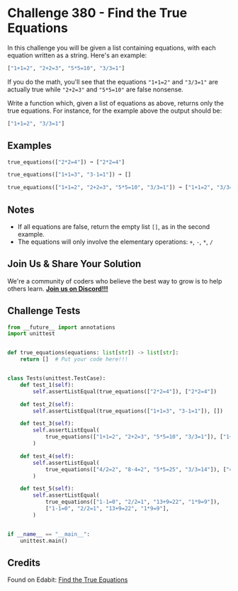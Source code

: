 # Challenge 380 - Find the True Equations

In this challenge you will be given a list containing equations, with each equation written as a string. Here's an example:
```python
["1+1=2", "2+2=3", "5*5=10", "3/3=1"]
```
If you do the math, you'll see that the equations `"1+1=2"` and `"3/3=1"` are actually true while `"2+2=3"` and `"5*5=10"` are false nonsense.

Write a function which, given a list of equations as above, returns only the true equations. For instance, for the example above the output should be:
```python
["1+1=2", "3/3=1"]
```
## Examples
```python
true_equations(["2*2=4"]) ➞ ["2*2=4"]

true_equations(["1+1=3", "3-1=1"]) ➞ []

true_equations(["1+1=2", "2+2=3", "5*5=10", "3/3=1"]) ➞ ["1+1=2", "3/3=1"]
```
## Notes

- If all equations are false, return the empty list `[]`, as in the second example.
- The equations will only involve the elementary operations: `+`, `-`, `*`, `/`

## Join Us & Share Your Solution

We're a community of coders who believe the best way to grow is to help others learn. **[Join us on Discord!!!]("https"://discord.gg/sfHykntuGy)**

## Challenge Tests
```python
from __future__ import annotations
import unittest


def true_equations(equations: list[str]) -> list[str]:
    return []  # Put your code here!!!


class Tests(unittest.TestCase):
    def test_1(self):
        self.assertListEqual(true_equations(["2*2=4"]), ["2*2=4"])

    def test_2(self):
        self.assertListEqual(true_equations(["1+1=3", "3-1=1"]), [])

    def test_3(self):
        self.assertListEqual(
            true_equations(["1+1=2", "2+2=3", "5*5=10", "3/3=1"]), ["1+1=2", "3/3=1"]
        )

    def test_4(self):
        self.assertListEqual(
            true_equations(["4/2=2", "8-4=2", "5*5=25", "3/3=14"]), ["4/2=2", "5*5=25"]
        )

    def test_5(self):
        self.assertListEqual(
            true_equations(["1-1=0", "2/2=1", "13+9=22", "1*9=9"]),
            ["1-1=0", "2/2=1", "13+9=22", "1*9=9"],
        )


if __name__ == "__main__":
    unittest.main()
```
## Credits

Found on Edabit: [Find the True Equations](https://edabit.com/challenge/RcauxLL2SqHYpzZrz)
